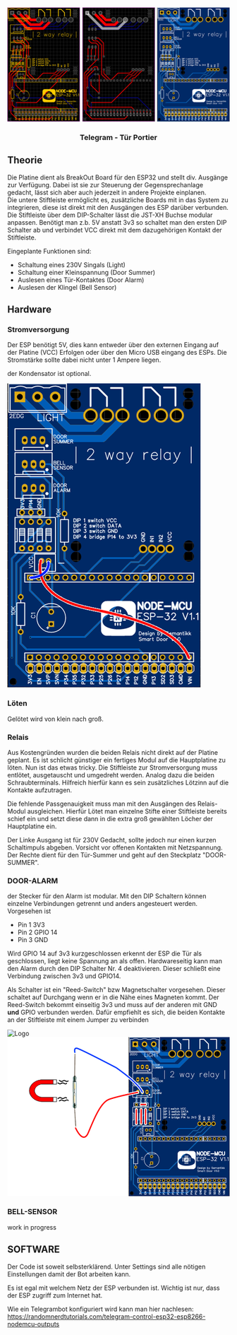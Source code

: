 <br />
<p align="center">
    <img src="images/gesamt.png" alt="Logo">

  <h3 align="center">Telegram - Tür Portier</h3>
</p>






<!-- Theorie -->
## Theorie

Die Platine dient als BreakOut Board für den ESP32 und stellt div. Ausgänge zur Verfügung. 
Dabei ist sie zur Steuerung der Gegensprechanlage gedacht, lässt sich aber auch jederzeit in andere Projekte einplanen.   
Die untere Stiftleiste ermöglicht es, zusätzliche Boards mit in das System zu integrieren, diese ist direkt mit den Ausgängen des ESP darüber verbunden.
Die Stiftleiste über dem DIP-Schalter lässt die JST-XH Buchse modular anpassen. Benötigt man z.b. 5V anstatt 3v3 so schaltet man den ersten DIP Schalter ab und verbindet VCC direkt mit dem dazugehörigen Kontakt der Stiftleiste. 

Eingeplante Funktionen sind:
- Schaltung eines 230V Singals (Light)
- Schaltung einer Kleinspannung (Door Summer)
- Auslesen eines Tür-Kontaktes (Door Alarm)
- Auslesen der Klingel (Bell Sensor) 


<!-- Hardware -->
## Hardware

### Stromversorgung

Der ESP benötigt 5V, dies kann entweder über den externen Eingang auf der Platine (VCC) Erfolgen oder über den Micro USB eingang des ESPs.
Die Stromstärke sollte dabei nicht unter 1 Ampere liegen.

der Kondensator ist optional. 

<img src="images/vcc.png" >

### Löten

Gelötet wird von klein nach groß. 


### Relais

Aus Kostengründen wurden die beiden Relais nicht direkt auf der Platine geplant. Es ist schlicht günstiger ein fertiges Modul auf die Hauptplatine zu löten. 
Nun ist das etwas tricky. 
Die Stiftleiste zur Stromversorgung muss entlötet, ausgetauscht und umgedreht werden. 
Analog dazu die beiden Schraubterminals. Hilfreich hierfür kann es sein zusätzliches Lötzinn auf die Kontakte aufzutragen.

Die fehlende Passgenauigkeit muss man mit den Ausgängen des Relais-Modul ausgleichen. Hierfür Lötet man einzelne Stifte einer Stiftleiste bereits schief ein und setzt diese dann in die extra groß gewählten Löcher der Hauptplatine ein. 

Der Linke Ausgang ist für 230V Gedacht, sollte jedoch nur einen kurzen Schaltimpuls abgeben. Vorsicht vor offenen Kontakten mit Netzspannung.
Der Rechte dient für den Tür-Summer und geht auf den Steckplatz "DOOR-SUMMER".

### DOOR-ALARM

der Stecker für den Alarm ist modular. Mit den DIP Schaltern können einzelne Verbindungen getrennt und anders angesteuert werden.
Vorgesehen ist 
- Pin 1 3V3
- Pin 2 GPIO 14
- Pin 3 GND 

Wird GPIO 14 auf 3v3 kurzgeschlossen erkennt der ESP die Tür als geschlossen, liegt keine Spannung an als offen. 
Hardwareseitig kann man den Alarm durch den DIP Schalter Nr. 4 deaktivieren. Dieser schließt eine Verbindung zwischen 3v3 und GPIO14. 

Als Schalter ist ein "Reed-Switch" bzw Magnetschalter vorgesehen. Dieser schaltet auf Durchgang wenn er in die Nähe eines Magneten kommt.
Der Reed-Switch bekommt einseitig 3v3 und muss auf der anderen mit GND **und** GPIO verbunden werden.
Dafür empfiehlt es sich, die beiden Kontakte an der Stiftleiste mit einem Jumper zu verbinden 

<img src="https://upload.wikimedia.org/wikipedia/commons/b/b0/Jumper_on_motherboard.jpg" alt="Logo">

<img src="images/reedswitch.png" >


### BELL-SENSOR

work in progress


<!-- Software -->
## SOFTWARE

Der Code ist soweit selbsterklärend. 
Unter Settings sind alle nötigen Einstellungen damit der Bot arbeiten kann. 

Es ist egal mit welchem Netz der ESP verbunden ist. Wichtig ist nur, dass der ESP zugriff zum Internet hat. 

Wie ein Telegrambot konfiguriert wird kann man hier nachlesen:
https://randomnerdtutorials.com/telegram-control-esp32-esp8266-nodemcu-outputs


